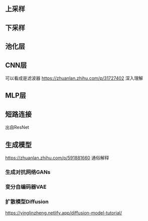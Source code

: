 
## 上采样
## 下采样

## 池化层

## CNN层
可以看成是滤波器
https://zhuanlan.zhihu.com/p/31727402 深入理解

## MLP层

## 短路连接
出自ResNet

## 生成模型
https://zhuanlan.zhihu.com/p/591881660 通俗解释
### 生成对抗网络GANs

### 变分自编码器VAE

### 扩散模型Diffusion
https://yinglinzheng.netlify.app/diffusion-model-tutorial/